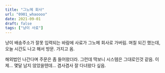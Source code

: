 ```yaml
---
title: "그노메 회사"
url: "0901_whaoooo"
date: 2021-09-01
draft: false
tags: ["냥이 사료"]
---
```

냥이 배송주소가 잘못 입력되는 바람에 사료가 그노메 회사로 가버림. 며칠 되긴 했는데, 오늘 시간도 나고 해서 방문. 가지고 옴.

해외법인 나간다며 주문은 좀 들어왔더라. 그런데 딱보니 시스템은 그대로인것 같음. 이제... 몇달 남지 않았을텐데... 겸사겸사 잘 다녀왔다 싶음.
